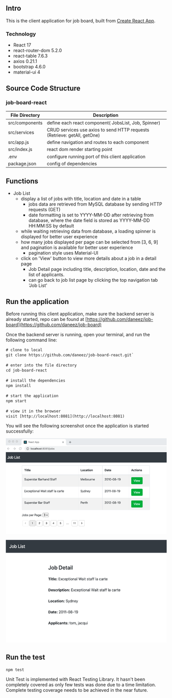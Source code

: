 ## Intro

This is the client application for job board, built from [Create React App](https://github.com/facebook/create-react-app).

### Technology
  + React 17
  + react-router-dom 5.2.0
  + react-table 7.6.3
  + axios 0.21.1
  + bootstrap 4.6.0
  + material-ui 4

## Source Code Structure
### job-board-react
| File Directory | Description |
| ----- | ------  |
| src/components | define each react component( JobsList, Job, Spinner) |
| src/services | CRUD services use axios to send HTTP requests (Retrieve: getAll, getOne) |
| src/app.js | define navigation and routes to each component |
| src/index.js | react dom render starting point |
| .env  | configure running port of this client application  |
| package.json | config of dependencies |


## Functions
  + Job List
    + display a list of jobs with title, location and date in a table
      + jobs data are retrieved from MySQL database by sending HTTP requests (GET) 
      + date formatting is set to YYYY-MM-DD after retrieving from database, where the date field is stored as YYYY-MM-DD HH:MM:SS by default
    + while waiting retrieving data from database, a loading spinner is displayed for better user experience
    + how many jobs displayed per page can be selected from [3, 6, 9] and pagination is available for better user experience
      + pagination style uses Material-UI
    + click on 'View' button to view more details about a job in a detail page
      + Job Detail page including title, description, location, date and the list of applicants.
      + can go back to job list page by clicking the top navigation tab 'Job List'

## Run the application
Before running this client application, make sure the backend server is already started, repo can be found at [https://github.com/daneez/job-board](https://github.com/daneez/job-board)

Once the backend server is running, open your terminal, and run the following command line:
```
# clone to local 
git clone https://github.com/daneez/job-board-react.git`

# enter into the file directory
cd job-board-react

# install the dependencies
npm install

# start the application
npm start

# view it in the browser
visit [http://localhost:8081](http://localhost:8081) 

```
You will see the following screenshot once the application is started successfully:

![screenshot](https://github.com/daneez/job-board-react/blob/main/Screen%20Shot%202021-03-29%20at%201.32.49%20am.png)

![screenshot](https://github.com/daneez/job-board-react/blob/main/Screen%20Shot%202021-03-29%20at%2011.14.12%20pm.png)

## Run the test

`npm test`

Unit Test is implemented with React Testing Library. It hasn't been completely covered as only few tests was done due to a time limitation.
Complete testing coverage needs to be achieved in the near future.

